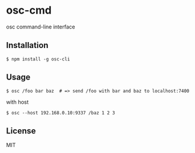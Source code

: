 
# osc-cmd

osc command-line interface

## Installation

    $ npm install -g osc-cli

## Usage

    $ osc /foo bar baz  # => send /foo with bar and baz to localhost:7400

with host

    $ osc --host 192.168.0.10:9337 /baz 1 2 3

## License

MIT
